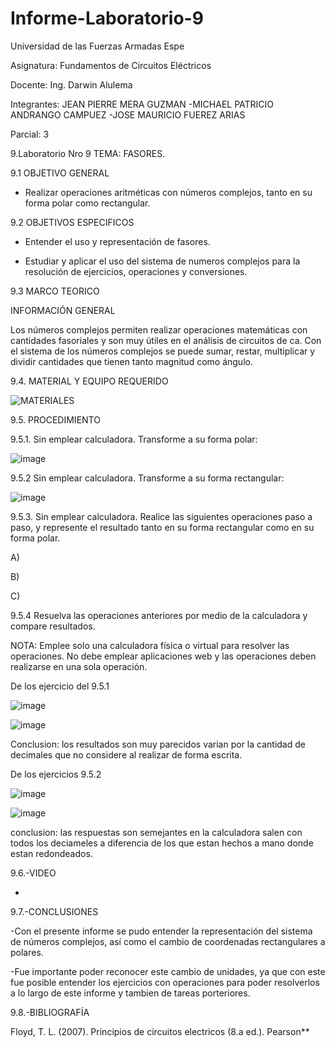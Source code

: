 # Informe-Laboratorio-9

Universidad de las Fuerzas Armadas Espe

Asignatura: Fundamentos de Circuitos Eléctricos

Docente: Ing. Darwin Alulema

Integrantes: JEAN PIERRE MERA GUZMAN -MICHAEL PATRICIO ANDRANGO CAMPUEZ -JOSE MAURICIO FUEREZ ARIAS

Parcial: 3

9.Laboratorio Nro 9 TEMA: FASORES. 

9.1 OBJETIVO GENERAL

- Realizar operaciones aritméticas con números complejos, tanto en su forma polar como rectangular.

9.2 OBJETIVOS ESPECIFICOS

- Entender el uso y representación de fasores.

- Estudiar y aplicar el uso del sistema de numeros complejos para la resolución de ejercicios, operaciones y conversiones.

9.3 MARCO TEORICO

INFORMACIÓN GENERAL

Los números complejos permiten realizar operaciones matemáticas con cantidades fasoriales y son muy útiles en el análisis de circuitos de ca. Con el sistema de los números complejos se puede sumar, restar, multiplicar y dividir cantidades que tienen tanto magnitud como ángulo.

9.4.	MATERIAL Y EQUIPO REQUERIDO

![MATERIALES](https://user-images.githubusercontent.com/117534483/220759577-4d154fbe-9378-423a-9e11-1f03eac4556f.png)

9.5.	PROCEDIMIENTO

9.5.1.	Sin emplear calculadora. Transforme a su forma polar: 

![image](https://user-images.githubusercontent.com/104911658/220756805-63d3524a-f4eb-4227-a83c-71093c942824.png)

9.5.2 Sin emplear calculadora. Transforme a su forma rectangular: 

![image](https://user-images.githubusercontent.com/104911658/220756895-ad6712d5-5a65-4e1f-b492-9a9de8af39b3.png)

9.5.3. Sin emplear calculadora. Realice las siguientes operaciones paso a paso, y represente el resultado tanto en su forma rectangular como en su forma polar.

A)

B)

C)

9.5.4 Resuelva las operaciones anteriores por medio de la calculadora y compare resultados.

NOTA: Emplee solo una calculadora física o virtual para resolver las operaciones. No debe emplear aplicaciones web y las operaciones deben realizarse en una sola operación.

De los ejercicio del 9.5.1

![image](https://user-images.githubusercontent.com/104911658/220758592-4f77fda5-8bb1-4c7d-befe-8f7091767b5e.png)

![image](https://user-images.githubusercontent.com/104911658/220758626-9997c6aa-e065-4c86-9117-ec3f5014d7ba.png)

Conclusion: los resultados son muy parecidos varian por la cantidad de decimales que no considere al realizar de forma escrita.

De los ejercicios 9.5.2

![image](https://user-images.githubusercontent.com/104911658/220758807-306ca6e6-be16-4fa0-a9f8-0d687e51c01b.png)

![image](https://user-images.githubusercontent.com/104911658/220758755-3ef0b9cd-520d-483f-a465-36d093c39089.png)

conclusion: las respuestas son semejantes en la calculadora salen con todos los deciameles a diferencia de los que estan hechos a mano donde estan redondeados.

9.6.-VIDEO

-

9.7.-CONCLUSIONES

-Con el presente informe se pudo entender la representación del sistema de números complejos, así como el cambio de coordenadas rectangulares a polares.

-Fue importante poder reconocer este cambio de unidades, ya que con este fue posible entender los ejercicios con operaciones para poder resolverlos a lo largo de este informe y tambien de tareas porteriores.

9.8.-BIBLIOGRAFÍA

Floyd, T. L. (2007). Principios de circuitos electricos (8.a ed.). Pearson**

